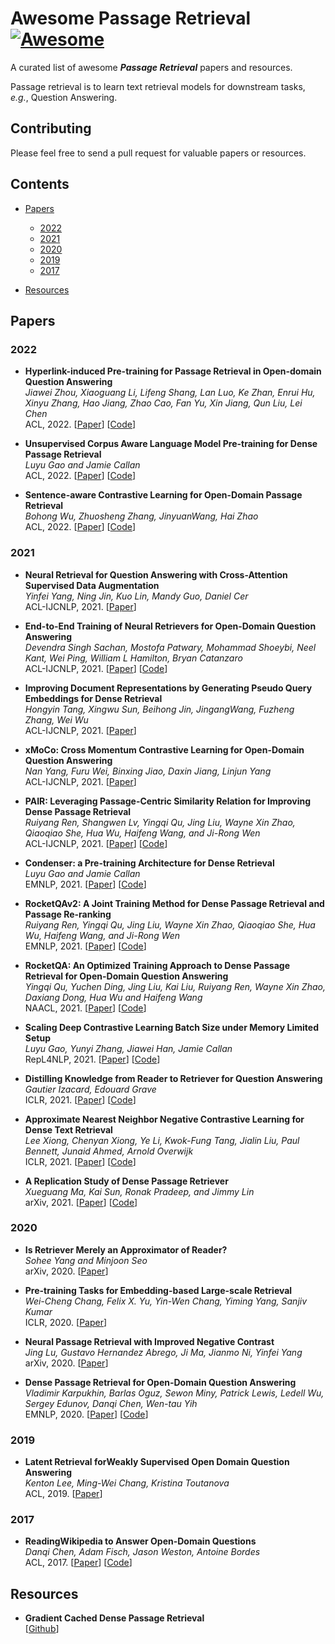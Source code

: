 # Awesome Passage Retrieval [![Awesome](https://awesome.re/badge.svg)](https://github.com/zmzhang2000/awesome-passage-retrieval)

A curated list of awesome ***Passage Retrieval*** papers and resources. 

Passage retrieval is to learn text retrieval models for downstream tasks, *e.g.*, Question Answering.

## Contributing

Please feel free to send a pull request for valuable papers or resources.

## Contents

- [Papers](#papers)

    - [2022](#2022)
    - [2021](#2021)
    - [2020](#2020)
    - [2019](#2019)
    - [2017](#2017)

- [Resources](#resources)

## Papers

### 2022

- **Hyperlink-induced Pre-training for Passage Retrieval in Open-domain Question Answering** \
    *Jiawei Zhou, Xiaoguang Li, Lifeng Shang, Lan Luo, Ke Zhan, Enrui Hu, Xinyu Zhang, Hao Jiang, Zhao Cao, Fan Yu, Xin Jiang, Qun Liu, Lei Chen* \
    ACL, 2022. [[Paper](http://arxiv.org/abs/2203.06942)] [[Code](https://github.com/jzhoubu/HLP)]

- **Unsupervised Corpus Aware Language Model Pre-training for Dense Passage Retrieval** \
    *Luyu Gao and Jamie Callan* \
    ACL, 2022. [[Paper](http://arxiv.org/abs/2108.05540)] [[Code](https://github.com/luyug/Condenser)]

- **Sentence-aware Contrastive Learning for Open-Domain Passage Retrieval** \
    *Bohong Wu, Zhuosheng Zhang, JinyuanWang, Hai Zhao* \
    ACL, 2022. [[Paper](http://arxiv.org/abs/2110.07524)] [[Code](https://github.com/chengzhipanpan/DCSR)]

### 2021

- **Neural Retrieval for Question Answering with Cross-Attention Supervised Data Augmentation** \
    *Yinfei Yang, Ning Jin, Kuo Lin, Mandy Guo, Daniel Cer* \
    ACL-IJCNLP, 2021. [[Paper](https://aclanthology.org/2021.acl-short.35)]

- **End-to-End Training of Neural Retrievers for Open-Domain Question Answering** \
    *Devendra Singh Sachan, Mostofa Patwary, Mohammad Shoeybi, Neel Kant, Wei Ping, William L Hamilton, Bryan Catanzaro* \
    ACL-IJCNLP, 2021. [[Paper](https://aclanthology.org/2021.acl-long.519)] [[Code](https://github.com/NVIDIA/Megatron-LM)]

- **Improving Document Representations by Generating Pseudo Query Embeddings for Dense Retrieval** \
    *Hongyin Tang, Xingwu Sun, Beihong Jin, JingangWang, Fuzheng Zhang, Wei Wu* \
    ACL-IJCNLP, 2021. [[Paper](https://aclanthology.org/2021.acl-long.392)]

- **xMoCo: Cross Momentum Contrastive Learning for Open-Domain Question Answering** \
    *Nan Yang, Furu Wei, Binxing Jiao, Daxin Jiang, Linjun Yang* \
    ACL-IJCNLP, 2021. [[Paper](https://aclanthology.org/2021.acl-long.477)]

- **PAIR: Leveraging Passage-Centric Similarity Relation for Improving Dense Passage Retrieval** \
    *Ruiyang Ren, Shangwen Lv, Yingqi Qu, Jing Liu, Wayne Xin Zhao, Qiaoqiao She, Hua Wu, Haifeng Wang, and Ji-Rong Wen* \
    ACL-IJCNLP, 2021. [[Paper](https://aclanthology.org/2021.findings-acl.191)] [[Code](https://github.com/PaddlePaddle/RocketQA/tree/main/research/PAIR_ACL2021)]

- **Condenser: a Pre-training Architecture for Dense Retrieval** \
    *Luyu Gao and Jamie Callan* \
    EMNLP, 2021. [[Paper](https://aclanthology.org/2021.emnlp-main.75)] [[Code](https://github.com/luyug/Condenser)]

- **RocketQAv2: A Joint Training Method for Dense Passage Retrieval and Passage Re-ranking** \
    *Ruiyang Ren, Yingqi Qu, Jing Liu, Wayne Xin Zhao, Qiaoqiao She, Hua Wu, Haifeng Wang, and Ji-Rong Wen* \
    EMNLP, 2021. [[Paper](10.18653/v1/2021.emnlp-main.224)] [[Code](https://github.com/PaddlePaddle/RocketQA/tree/main/research/RocketQAv2_EMNLP2021)]

- **RocketQA: An Optimized Training Approach to Dense Passage Retrieval for Open-Domain Question Answering** \
    *Yingqi Qu, Yuchen Ding, Jing Liu, Kai Liu, Ruiyang Ren, Wayne Xin Zhao, Daxiang Dong, Hua Wu and Haifeng Wang* \
    NAACL, 2021. [[Paper](http://arxiv.org/abs/2010.08191)] [[Code](https://github.com/PaddlePaddle/RocketQA/tree/main/research/RocketQA_NAACL2021)]

- **Scaling Deep Contrastive Learning Batch Size under Memory Limited Setup** \
    *Luyu Gao, Yunyi Zhang, Jiawei Han, Jamie Callan* \
    RepL4NLP, 2021. [[Paper](https://aclanthology.org/2021.repl4nlp-1.31/)] [[Code](https://github.com/luyug/GradCache)]

- **Distilling Knowledge from Reader to Retriever for Question Answering** \
    *Gautier Izacard, Edouard Grave* \
    ICLR, 2021. [[Paper](https://openreview.net/forum?id=NTEz-6wysdb)] [[Code](github.com/facebookresearch/FiD)]

- **Approximate Nearest Neighbor Negative Contrastive Learning for Dense Text Retrieval** \
    *Lee Xiong, Chenyan Xiong, Ye Li, Kwok-Fung Tang, Jialin Liu, Paul Bennett, Junaid Ahmed, Arnold Overwijk* \
    ICLR, 2021. [[Paper](https://openreview.net/forum?id=zeFrfgyZln)] [[Code](http://aka.ms/ance)]

- **A Replication Study of Dense Passage Retriever** \
    *Xueguang Ma, Kai Sun, Ronak Pradeep, and Jimmy Lin* \
    arXiv, 2021. [[Paper](http://arxiv.org/abs/2104.05740)] [[Code](http://pyserini.io/)]

### 2020

- **Is Retriever Merely an Approximator of Reader?** \
    *Sohee Yang and Minjoon Seo* \
    arXiv, 2020. [[Paper](https://arxiv.org/abs/2010.10999)]

- **Pre-training Tasks for Embedding-based Large-scale Retrieval** \
    *Wei-Cheng Chang, Felix X. Yu, Yin-Wen Chang, Yiming Yang, Sanjiv Kumar* \
    ICLR, 2020. [[Paper](https://openreview.net/forum?id=rkg-mA4FDr)]

- **Neural Passage Retrieval with Improved Negative Contrast** \
    *Jing Lu, Gustavo Hernandez Abrego, Ji Ma, Jianmo Ni, Yinfei Yang* \
    arXiv, 2020. [[Paper](http://arxiv.org/abs/2010.12523)]

- **Dense Passage Retrieval for Open-Domain Question Answering** \
    *Vladimir Karpukhin, Barlas Oguz, Sewon Miny, Patrick Lewis, Ledell Wu, Sergey Edunov, Danqi Chen, Wen-tau Yih* \
    EMNLP, 2020. [[Paper](http://arxiv.org/abs/2004.04906)] [[Code](https://github.com/facebookresearch/DPR)]

### 2019

- **Latent Retrieval forWeakly Supervised Open Domain Question Answering** \
    *Kenton Lee, Ming-Wei Chang, Kristina Toutanova* \
    ACL, 2019. [[Paper](https://aclanthology.org/P19-1612)]

### 2017

- **ReadingWikipedia to Answer Open-Domain Questions** \
    *Danqi Chen, Adam Fisch, Jason Weston, Antoine Bordes* \
    ACL, 2017. [[Paper](https://aclanthology.org/P17-1171/)] [[Code](https://github.com/facebookresearch/DrQA)]

## Resources

- **Gradient Cached Dense Passage Retrieval** \
    [[Github](https://github.com/facebookresearch/DrQA)]

